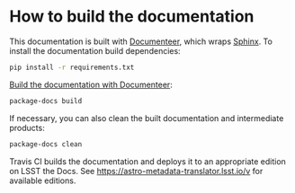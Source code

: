 # How to build the documentation

This documentation is built with [Documenteer](https://documenteer.lsst.io), which wraps [Sphinx](http://www.sphinx-doc.org/en/stable/). To install the documentation build dependencies:

```sh
pip install -r requirements.txt
```

[Build the documentation with Documenteer](https://documenteer.lsst.io/pipelines/package-docs-cli.html):

```sh
package-docs build
```

If necessary, you can also clean the built documentation and intermediate products:

```sh
package-docs clean
```

Travis CI builds the documentation and deploys it to an appropriate edition on LSST the Docs. See https://astro-metadata-translator.lsst.io/v for available editions.
